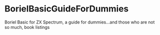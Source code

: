 # BorielBasicGuideForDummies
Boriel Basic for ZX Spectrum, a guide for dummies...and those who are not so much, book listings

